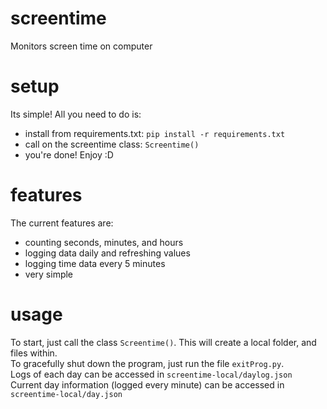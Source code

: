 # screentime
Monitors screen time on computer

# setup
Its simple! All you need to do is:
- install from requirements.txt: `pip install -r requirements.txt`
- call on the screentime class: `Screentime()`
- you're done! Enjoy :D

# features
The current features are:
- counting seconds, minutes, and hours
- logging data daily and refreshing values
- logging time data every 5 minutes
- very simple

# usage
To start, just call the class `Screentime()`. This will create a local folder, and files within. <br>
To gracefully shut down the program, just run the file `exitProg.py`. <br>
Logs of each day can be accessed in `screentime-local/daylog.json` <br>
Current day information (logged every minute) can be accessed in `screentime-local/day.json` <br>
